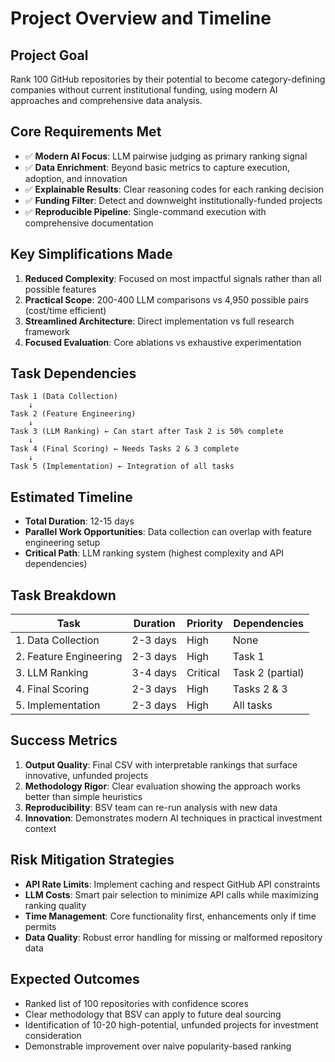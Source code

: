 # Project Overview and Timeline

## Project Goal
Rank 100 GitHub repositories by their potential to become category-defining companies without current institutional funding, using modern AI approaches and comprehensive data analysis.

## Core Requirements Met
- ✅ **Modern AI Focus**: LLM pairwise judging as primary ranking signal
- ✅ **Data Enrichment**: Beyond basic metrics to capture execution, adoption, and innovation
- ✅ **Explainable Results**: Clear reasoning codes for each ranking decision
- ✅ **Funding Filter**: Detect and downweight institutionally-funded projects
- ✅ **Reproducible Pipeline**: Single-command execution with comprehensive documentation

## Key Simplifications Made
1. **Reduced Complexity**: Focused on most impactful signals rather than all possible features
2. **Practical Scope**: 200-400 LLM comparisons vs 4,950 possible pairs (cost/time efficient)
3. **Streamlined Architecture**: Direct implementation vs full research framework
4. **Focused Evaluation**: Core ablations vs exhaustive experimentation

## Task Dependencies
```
Task 1 (Data Collection) 
    ↓
Task 2 (Feature Engineering)
    ↓
Task 3 (LLM Ranking) ← Can start after Task 2 is 50% complete
    ↓
Task 4 (Final Scoring) ← Needs Tasks 2 & 3 complete
    ↓  
Task 5 (Implementation) ← Integration of all tasks
```

## Estimated Timeline
- **Total Duration**: 12-15 days
- **Parallel Work Opportunities**: Data collection can overlap with feature engineering setup
- **Critical Path**: LLM ranking system (highest complexity and API dependencies)

## Task Breakdown
| Task | Duration | Priority | Dependencies |
|------|----------|----------|--------------|
| 1. Data Collection | 2-3 days | High | None |
| 2. Feature Engineering | 2-3 days | High | Task 1 |
| 3. LLM Ranking | 3-4 days | Critical | Task 2 (partial) |
| 4. Final Scoring | 2-3 days | High | Tasks 2 & 3 |
| 5. Implementation | 2-3 days | High | All tasks |

## Success Metrics
1. **Output Quality**: Final CSV with interpretable rankings that surface innovative, unfunded projects
2. **Methodology Rigor**: Clear evaluation showing the approach works better than simple heuristics  
3. **Reproducibility**: BSV team can re-run analysis with new data
4. **Innovation**: Demonstrates modern AI techniques in practical investment context

## Risk Mitigation Strategies
- **API Rate Limits**: Implement caching and respect GitHub API constraints
- **LLM Costs**: Smart pair selection to minimize API calls while maximizing ranking quality
- **Time Management**: Core functionality first, enhancements only if time permits
- **Data Quality**: Robust error handling for missing or malformed repository data

## Expected Outcomes
- Ranked list of 100 repositories with confidence scores
- Clear methodology that BSV can apply to future deal sourcing
- Identification of 10-20 high-potential, unfunded projects for investment consideration
- Demonstrable improvement over naive popularity-based ranking